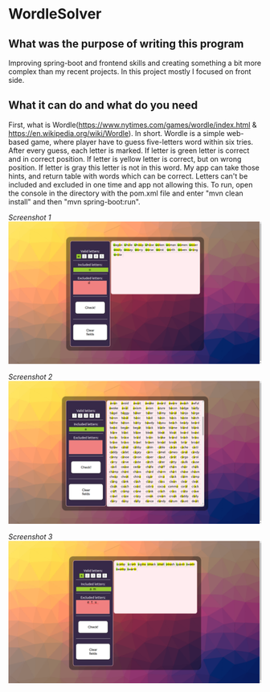 # WordleSolver

## What was the purpose of writing this program
Improving spring-boot and frontend skills and creating something a bit more complex than my recent projects. In this project mostly I focused on front side. 


## What it can do and what do you need
First, what is Wordle(https://www.nytimes.com/games/wordle/index.html & https://en.wikipedia.org/wiki/Wordle). In short. Wordle is a simple web-based game, where player have to guess five-letters word within six tries. After every guess, each letter is marked. If letter is green letter is correct and in correct position. If letter is yellow letter is correct, but on wrong position. If letter is gray this letter is not in this word. My app can take those hints, and return table with words which can be correct. Letters can't be included and excluded in one time and app not allowing this. To run, open the console in the directory with the pom.xml file and enter "mvn clean install" and then "mvn spring-boot:run".


_Screenshot 1_ \
![Screenshot 1](./screenshots/screen1.png)

_Screenshot 2_ \
![Screenshot 2](./screenshots/screen2.png)

_Screenshot 3_ \
![Screenshot 3](./screenshots/screen3.png)
